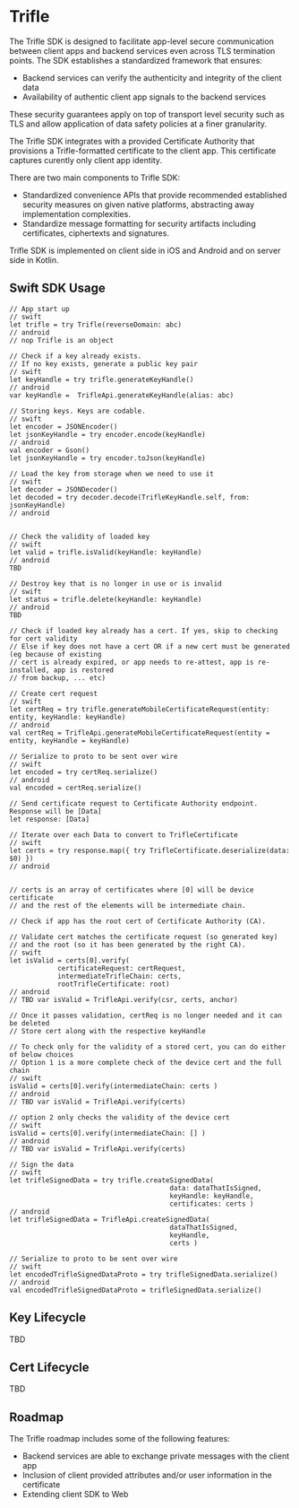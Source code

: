 # Trifle

The Trifle SDK is designed to facilitate app-level secure communication between client apps and backend services even across TLS termination points. The SDK establishes a standardized framework that ensures:
- Backend services can verify the authenticity and integrity of the client data
- Availability of authentic client app signals to the backend services

These security guarantees apply on top of transport level security such as TLS and allow application of data safety policies at a finer granularity.

The Trifle SDK integrates with a provided Certificate Authority that provisions a Trifle-formatted certificate to the client app. This certificate captures curently only client app identity. 
 
There are two main components to Trifle SDK:
- Standardized convenience APIs that provide recommended established security measures on given native platforms, abstracting away implementation complexities.
- Standardize message formatting for security artifacts including certificates, ciphertexts and signatures.

Trifle SDK is implemented on client side in iOS and Android and on server side in Kotlin. 



## Swift SDK Usage 

```
// App start up
// swift
let trifle = try Trifle(reverseDomain: abc)
// android
// nop Trifle is an object

// Check if a key already exists.
// If no key exists, generate a public key pair
// swift
let keyHandle = try trifle.generateKeyHandle()
// android
var keyHandle =  TrifleApi.generateKeyHandle(alias: abc)
                
// Storing keys. Keys are codable.
// swift
let encoder = JSONEncoder()
let jsonKeyHandle = try encoder.encode(keyHandle)
// android
val encoder = Gson()
let jsonKeyHandle = try encoder.toJson(keyHandle)

// Load the key from storage when we need to use it
// swift
let decoder = JSONDecoder()
let decoded = try decoder.decode(TrifleKeyHandle.self, from: jsonKeyHandle)
// android


// Check the validity of loaded key
// swift
let valid = trifle.isValid(keyHandle: keyHandle)
// android
TBD

// Destroy key that is no longer in use or is invalid
// swift
let status = trifle.delete(keyHandle: keyHandle)
// android
TBD
        
// Check if loaded key already has a cert. If yes, skip to checking for cert validity
// Else if key does not have a cert OR if a new cert must be generated (eg because of existing
// cert is already expired, or app needs to re-attest, app is re-installed, app is restored
// from backup, ... etc)

// Create cert request
// swift
let certReq = try trifle.generateMobileCertificateRequest(entity: entity, keyHandle: keyHandle)
// android
val certReq = TrifleApi.generateMobileCertificateRequest(entity = entity, keyHandle = keyHandle)

// Serialize to proto to be sent over wire
// swift
let encoded = try certReq.serialize()
// android
val encoded = certReq.serialize()

// Send certificate request to Certificate Authority endpoint. Response will be [Data]
let response: [Data]

// Iterate over each Data to convert to TrifleCertificate
// swift
let certs = try response.map({ try TrifleCertificate.deserialize(data: $0) })
// android


// certs is an array of certificates where [0] will be device certificate
// and the rest of the elements will be intermediate chain.

// Check if app has the root cert of Certificate Authority (CA). 

// Validate cert matches the certificate request (so generated key) 
// and the root (so it has been generated by the right CA).
// swift
let isValid = certs[0].verify(
            certificateRequest: certRequest,
            intermediateTrifleChain: certs,
            rootTrifleCertificate: root)
// android
// TBD var isValid = TrifleApi.verify(csr, certs, anchor)

// Once it passes validation, certReq is no longer needed and it can be deleted
// Store cert along with the respective keyHandle
        
// To check only for the validity of a stored cert, you can do either of below choices
// Option 1 is a more complete check of the device cert and the full chain
// swift
isValid = certs[0].verify(intermediateChain: certs )
// android
// TBD var isValid = TrifleApi.verify(certs)

// option 2 only checks the validity of the device cert
// swift
isValid = certs[0].verify(intermediateChain: [] )
// android
// TBD var isValid = TrifleApi.verify(certs)

// Sign the data
// swift
let trifleSignedData = try trifle.createSignedData(
                                        data: dataThatIsSigned,
                                        keyHandle: keyHandle,
                                        certificates: certs )
// android
let trifleSignedData = TrifleApi.createSignedData(
                                        dataThatIsSigned, 
                                        keyHandle, 
                                        certs )

// Serialize to proto to be sent over wire
// swift
let encodedTrifleSignedDataProto = try trifleSignedData.serialize()
// android
val encodedTrifleSignedDataProto = trifleSignedData.serialize()
```

## Key Lifecycle

TBD


## Cert Lifecycle

TBD

## Roadmap
The Trifle roadmap includes some of the following features:
- Backend services are able to exchange private messages with the client app
- Inclusion of client provided attributes and/or user information in the certificate
- Extending client SDK to Web
